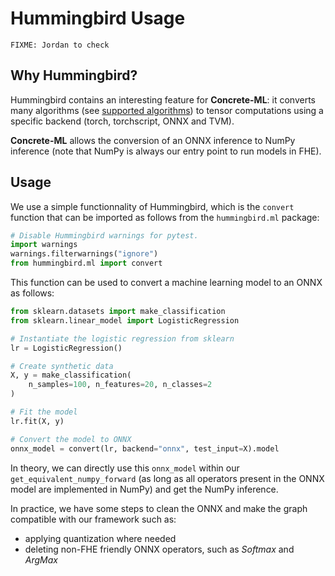 # Hummingbird Usage

```{note}
FIXME: Jordan to check
```

## Why Hummingbird?

Hummingbird contains an interesting feature for **Concrete-ML**: it converts many algorithms (see [supported algorithms](https://microsoft.github.io/hummingbird/api/hummingbird.ml.supported.html)) to tensor computations using a specific backend (torch, torchscript, ONNX and TVM).

**Concrete-ML** allows the conversion of an ONNX inference to NumPy inference (note that NumPy is always our entry point to run models in FHE).

## Usage

We use a simple functionnality of Hummingbird, which is the `convert` function that can be imported as follows from the `hummingbird.ml` package:

```python
# Disable Hummingbird warnings for pytest.
import warnings
warnings.filterwarnings("ignore")
from hummingbird.ml import convert
```

This function can be used to convert a machine learning model to an ONNX as follows:

<!--pytest-codeblocks:cont-->

```python
from sklearn.datasets import make_classification
from sklearn.linear_model import LogisticRegression

# Instantiate the logistic regression from sklearn
lr = LogisticRegression()

# Create synthetic data
X, y = make_classification(
    n_samples=100, n_features=20, n_classes=2
)

# Fit the model
lr.fit(X, y)

# Convert the model to ONNX
onnx_model = convert(lr, backend="onnx", test_input=X).model
```

In theory, we can directly use this `onnx_model` within our `get_equivalent_numpy_forward` (as long as all operators present in the ONNX model are implemented in NumPy) and get the NumPy inference.

In practice, we have some steps to clean the ONNX and make the graph compatible with our framework such as:

- applying quantization where needed
- deleting non-FHE friendly ONNX operators, such as *Softmax* and *ArgMax*
